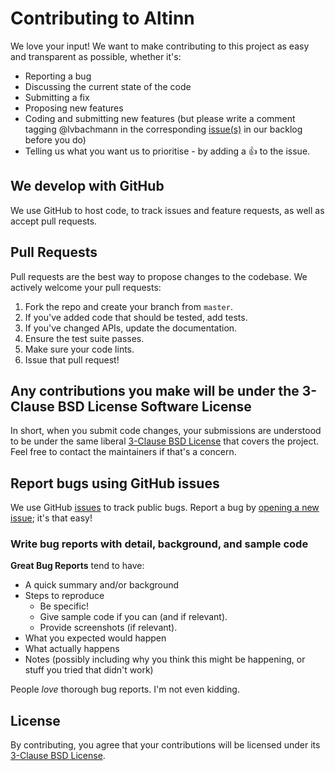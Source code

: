 # Contributing to Altinn

We love your input! We want to make contributing to this project as easy and transparent as possible, whether it's:

- Reporting a bug
- Discussing the current state of the code
- Submitting a fix
- Proposing new features
- Coding and submitting new features (but please write a comment tagging @lvbachmann in the corresponding [issue(s)](https://github.com/Altinn/altinn-studio/issues) in our backlog before you do)
- Telling us what you want us to prioritise - by adding a :+1: to the issue.

## We develop with GitHub

We use GitHub to host code, to track issues and feature requests, as well as accept pull requests.

## Pull Requests

Pull requests are the best way to propose changes to the codebase. We actively welcome your pull requests:

1. Fork the repo and create your branch from `master`.
2. If you've added code that should be tested, add tests.
3. If you've changed APIs, update the documentation.
4. Ensure the test suite passes.
5. Make sure your code lints.
6. Issue that pull request!

## Any contributions you make will be under the 3-Clause BSD License Software License

In short, when you submit code changes, your submissions are understood to be under the same liberal [3-Clause BSD License](https://github.com/Altinn/altinn-studio/blob/master/LICENSE.md) that covers the project. Feel free to contact the maintainers if that's a concern.

## Report bugs using GitHub issues

We use GitHub [issues](https://github.com/Altinn/altinn-studio/issues) to track public bugs.
Report a bug by [opening a new issue](https://github.com/Altinn/altinn-studio/issues/new); it's that easy!

### Write bug reports with detail, background, and sample code

**Great Bug Reports** tend to have:

- A quick summary and/or background
- Steps to reproduce
  - Be specific!
  - Give sample code if you can (and if relevant).
  - Provide screenshots (if relevant).
- What you expected would happen
- What actually happens
- Notes (possibly including why you think this might be happening, or stuff you tried that didn't work)

People *love* thorough bug reports. I'm not even kidding.

## License

By contributing, you agree that your contributions will be licensed under its [3-Clause BSD License](https://github.com/Altinn/altinn-studio/blob/master/LICENSE.md).
